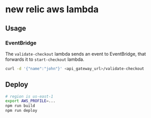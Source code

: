 # new relic aws lambda

## Usage

### EventBridge

The `validate-checkout` lambda sends an event to EventBridge, that forwards it to `start-checkout` lambda.

```bash
curl -d '{"name":"john"}' <api_gateway_url>/validate-checkout
```

## Deploy

```bash
# region is us-east-1
export AWS_PROFILE=...
npm run build
npm run deploy
```
